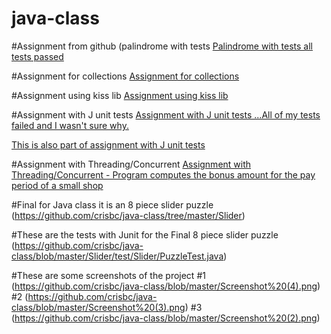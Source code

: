 # java-class

#Assignment from github (palindrome with tests
[Palindrome with tests all tests passed](https://github.com/crisbc/java-class/tree/master/palindromeAddedTests)


#Assignment for collections
[Assignment for collections](https://github.com/crisbc/java-class/tree/master/gradeSort)

#Assignment using kiss lib
[Assignment using kiss lib](https://github.com/crisbc/gradesort)

#Assignment with J unit tests
[Assignment with J unit tests ...All of my tests failed and I wasn't sure why.](https://github.com/crisbc/java-class/tree/JunitTests/gradeSortJunit/test)

[This is also part of assignment with J unit tests](https://github.com/crisbc/java-class/tree/JunitTests/gradeSortJunit/src/gradesortjunit)

#Assignment with Threading/Concurrent
[Assignment with Threading/Concurrent - Program computes the bonus amount for the pay period of a small shop](https://github.com/crisbc/java-class/tree/master/FlowerShop/src/flowershop)


#Final for Java class it is an 8 piece slider puzzle
(https://github.com/crisbc/java-class/tree/master/Slider)

#These are the tests with Junit for the Final 8 piece slider puzzle
(https://github.com/crisbc/java-class/blob/master/Slider/test/Slider/PuzzleTest.java)

#These are some screenshots of the project
#1
(https://github.com/crisbc/java-class/blob/master/Screenshot%20(4).png)
#2
(https://github.com/crisbc/java-class/blob/master/Screenshot%20(3).png)
#3
(https://github.com/crisbc/java-class/blob/master/Screenshot%20(2).png)
